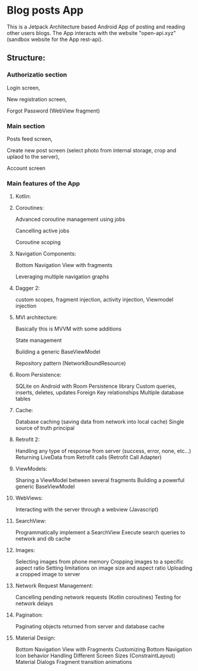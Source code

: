 # Blog posts App

This is a Jetpack Architecture based Android App of posting and reading other users blogs.
The App interacts with the website "open-api.xyz" (sandbox website for the App rest-api).

## Structure:

### Authorizatio section

Login screen, 

New registration screen,

Forgot Password (WebView fragment)
    
### Main section
    
Posts feed screen,

Create new post screen (select photo from internal storage, crop and uplaod to the server),

Account screen

### Main features of the App

1. Kotlin:

2. Coroutines:

    Advanced coroutine management using jobs
    
    Cancelling active jobs
    
    Coroutine scoping
    
3. Navigation Components:

    Bottom Navigation View with fragments
    
    Leveraging multiple navigation graphs
    
4. Dagger 2:

    custom scopes, fragment injection, activity injection, Viewmodel injection
    
5. MVI architecture:

    Basically this is MVVM with some additions
    
    State management
    
    Building a generic BaseViewModel
    
    Repository pattern (NetworkBoundResource)
6. Room Persistence:

    SQLite on Android with Room Persistence library
    Custom queries, inserts, deletes, updates
    Foreign Key relationships
    Multiple database tables
7. Cache:

    Database caching (saving data from network into local cache)
    Single source of truth principal
8. Retrofit 2:

    Handling any type of response from server (success, error, none, etc...)
    Returning LiveData from Retrofit calls (Retrofit Call Adapter)
9. ViewModels:

    Sharing a ViewModel between several fragments
    Building a powerful generic BaseViewModel
10. WebViews:

    Interacting with the server through a webview (Javascript)
11. SearchView:

    Programmatically implement a SearchView
    Execute search queries to network and db cache
12. Images:

    Selecting images from phone memory
    Cropping images to a specific aspect ratio
    Setting limitations on image size and aspect ratio
    Uploading a cropped image to server
13. Network Request Management:

    Cancelling pending network requests (Kotlin coroutines)
    Testing for network delays
14. Pagination:

    Paginating objects returned from server and database cache
15. Material Design:

    Bottom Navigation View with Fragments
    Customizing Bottom Navigation Icon behavior
    Handling Different Screen Sizes (ConstraintLayout)
    Material Dialogs
    Fragment transition animations
